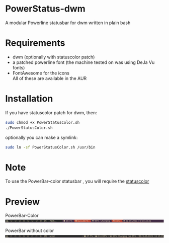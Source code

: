 # PowerStatus-dwm
 A modular Powerline statusbar for dwm written in plain bash

# Requirements
* dwm (optionally with statuscolor patch)
* a patched powerline font (the machine tested on was using DeJa Vu fonts)
* FontAwesome for the icons   
All of these are available in the AUR

# Installation
If you have statuscolor patch for dwm, then:   
```bash
sudo chmod +x PowerStatusColor.sh
./PowerStatusColor.sh 
```
optionally you can make a symlink:   
```bash
sudo ln -sf PowerStatusColor.sh /usr/bin
```

# Note
To use the PowerBar-color statusbar , you will require the [statuscolor](https://dwm.suckless.org/patches/statusbar) 


# Preview

PowerBar-Color   
![powerbar-color](img/powerbar-color.png)   

PowerBar without color   
![powerbar-no-color](img/powerbar.png)   

